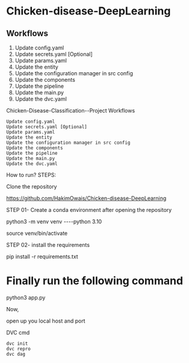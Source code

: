 # Chicken-disease-DeepLearning

## Workflows

1. Update config.yaml
2. Update secrets.yaml [Optional]
3. Update params.yaml 
4. Update the entity
5. Update the configuration manager in src config
6. Update the components 
7. Update the pipeline
8. Update the main.py
9. Update the dvc.yaml


Chicken-Disease-Classification--Project
Workflows

    Update config.yaml
    Update secrets.yaml [Optional]
    Update params.yaml
    Update the entity
    Update the configuration manager in src config
    Update the components
    Update the pipeline
    Update the main.py
    Update the dvc.yaml

How to run?
STEPS:

Clone the repository

https://github.com/HakimOwais/Chicken-disease-DeepLearning

STEP 01- Create a conda environment after opening the repository

python3 -m venv venv ----python 3.10

source venv/bin/activate

STEP 02- install the requirements

pip install -r requirements.txt

# Finally run the following command
python3 app.py

Now,

open up you local host and port

DVC cmd

    dvc init
    dvc repro
    dvc dag




